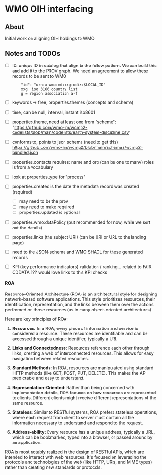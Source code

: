 # WMO OIH interfacing

## About

Initial work on aligning OIH holdings to WMO  

## Notes and TODOs

- [ ] ID:  unique ID in catalog that align to the follow pattern.  We can build this and
  add it to the PROV graph.  We need an agreement to allow these records to be sent to WMO 
  ``` 
      "id": "urn:x-wmo:md:xxg:odis:$LOCAL_ID"
      xxg  iso 3166 country list
      g = region association a-f  
  ```
- [ ] keywords -> free, properties.themes (concepts and schema)
- [ ] time, can be null, interval, instant  iso8601
- [ ] properties.theme, need at least one from   "scheme": "https://github.com/wmo-im/wcmp2-codelists/blob/main/codelists/earth-system-discipline.csv"
- [ ] conforms to, points to json schema  (need to get this)   https://github.com/wmo-im/wcmp2/blob/main/schemas/wcmp2-bundled.json  
- [ ] properties.contacts requires:  name and org  (can be one to many)   roles is from a vocabulary
- [ ] look at properties.type for "process"
- [ ] properties.created is the date the metadata record was created (required) 
	- [ ] may need to be the prov
	- [ ] may need to make required
    - [ ] properties.updated is optional
- [ ] properties.wmo:dataPolicy (put recommended for now, while we sort out the details)
- [ ] properties.links (the subject URI)  (can be URI or URL to the landing page)
- [ ] need to the JSON-schema and WMO SHACL for these generated records
- [ ] KPI (key performance indicators)  validation / ranking...   related to FAIR CODATA  ???  would love links to this KPI checks


#### ROA

Resource-Oriented Architecture (ROA) is an architectural style for designing network-based software applications. This style prioritizes resources, their identification, representation, and the links between them over the actions performed on those resources (as in many object-oriented architectures).

Here are key principles of ROA:

1. **Resources:** In a ROA, every piece of information and service is considered a resource. These resources are identifiable and can be accessed through a unique identifier, typically a URI.

2. **Links and Connectedness:** Resources reference each other through links, creating a web of interconnected resources. This allows for easy navigation between related resources.

3. **Standard Methods:** In ROA, resources are manipulated using standard HTTP methods (like GET, POST, PUT, DELETE). This makes the API predictable and easy to understand.

4. **Representation-Oriented:** Rather than being concerned with implementation details, ROA focuses on how resources are represented to clients. Different clients might receive different representations of the same resource.

5. **Stateless:** Similar to RESTful systems, ROA prefers stateless operations, where each request from client to server must contain all the information necessary to understand and respond to the request.

6. **Address-ability:** Every resource has a unique address, typically a URL, which can be bookmarked, typed into a browser, or passed around by an application.

ROA is most notably realized in the design of RESTful APIs, which are intended to interact with web resources. It's focused on leveraging the protocols and technologies of the web (like HTTP, URIs, and MIME types) rather than creating new standards or protocols.

